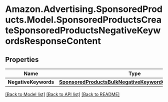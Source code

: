 # Amazon.Advertising.SponsoredProducts.Model.SponsoredProductsCreateSponsoredProductsNegativeKeywordsResponseContent

## Properties

Name | Type | Description | Notes
------------ | ------------- | ------------- | -------------
**NegativeKeywords** | [**SponsoredProductsBulkNegativeKeywordOperationResponse**](SponsoredProductsBulkNegativeKeywordOperationResponse.md) |  | 

[[Back to Model list]](../README.md#documentation-for-models) [[Back to API list]](../README.md#documentation-for-api-endpoints) [[Back to README]](../README.md)


